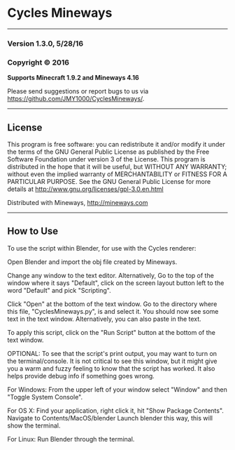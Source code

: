 # Cycles Mineways #

--------

### Version 1.3.0, 5/28/16 ###

### Copyright © 2016 ###

**Supports Minecraft 1.9.2 and Mineways 4.16**

Please send suggestions or report bugs to us via https://github.com/JMY1000/CyclesMineways/.

--------

## License ##

This program is free software: you can redistribute it and/or modify it under the terms of the GNU General Public License as published by the Free Software Foundation under version 3 of the License. This program is distributed in the hope that it will be useful, but WITHOUT ANY WARRANTY; without even the implied warranty of MERCHANTABILITY or FITNESS FOR A PARTICULAR PURPOSE. See the GNU General Public License for more details at http://www.gnu.org/licenses/gpl-3.0.en.html


Distributed with Mineways, http://mineways.com

--------

## How to Use ##

To use the script within Blender, for use with the Cycles renderer:

Open Blender and import the obj file created by Mineways.

Change any window to the text editor.
Alternatively, Go to the top of the window where it says "Default", click on the screen layout button left to the word "Default" and pick "Scripting".

Click "Open" at the bottom of the text window.
Go to the directory where this file, "CyclesMineways.py", is and select it.
You should now see some text in the text window.
Alternatively, you can also paste in the text.

To apply this script, click on the "Run Script" button at the bottom of the text window.

OPTIONAL:
To see that the script's print output, you may want to turn on the terminal/console.
It is not critical to see this window, but it might give you a warm and fuzzy feeling to know that the script has worked.
It also helps provide debug info if something goes wrong.

For Windows:
From the upper left of your window select "Window" and then "Toggle System Console".

For OS X:
Find your application, right click it, hit "Show Package Contents".
Navigate to Contents/MacOS/blender
Launch blender this way, this will show the terminal.

For Linux:
Run Blender through the terminal.
